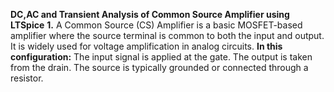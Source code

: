 **DC,AC and Transient Analysis of Common Source Amplifier using LTSpice**
**1.**
A Common Source (CS) Amplifier is a basic MOSFET-based amplifier where the source terminal is common to both the input and output. It is widely used for voltage amplification in analog circuits.
**In this configuration:**
The input signal is applied at the gate.
The output is taken from the drain.
The source is typically grounded or connected through a resistor.





